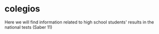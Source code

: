 # colegios
Here we will find information related to high school students' results in the national tests (Saber 11)
